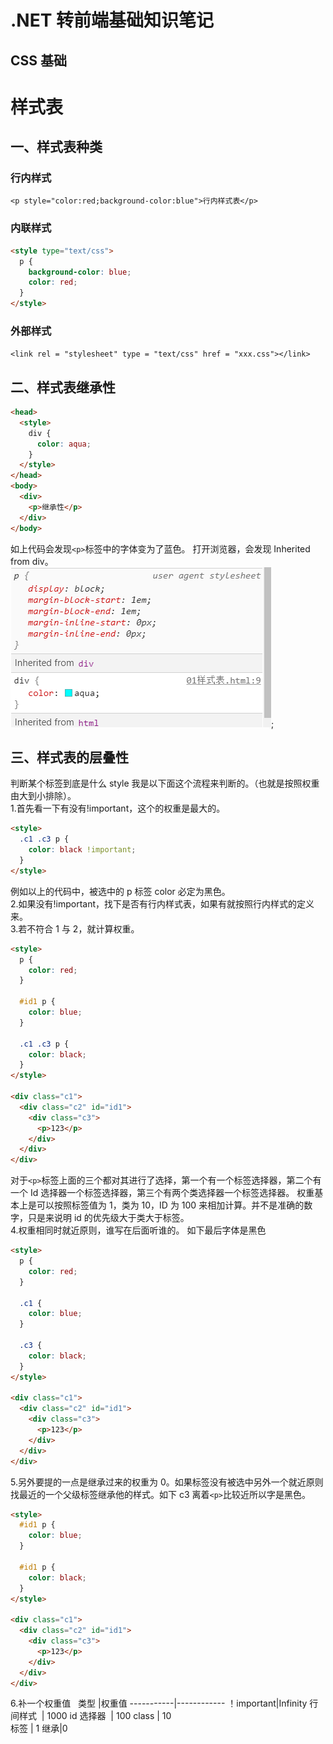 # .NET 转前端基础知识笔记

## CSS 基础

# 样式表

## 一、样式表种类

### 行内样式

`<p style="color:red;background-color:blue">行内样式表</p>`

### 内联样式

```html
<style type="text/css">
  p {
    background-color: blue;
    color: red;
  }
</style>
```

### 外部样式

`<link rel = "stylesheet" type = "text/css" href = "xxx.css"></link>`

## 二、样式表继承性

```html
<head>
  <style>
    div {
      color: aqua;
    }
  </style>
</head>
<body>
  <div>
    <p>继承性</p>
  </div>
</body>
```

如上代码会发现`<p>`标签中的字体变为了蓝色。
打开浏览器，会发现 Inherited from div。  
![继承性](..\Data\继承性.png);

## 三、样式表的层叠性

判断某个标签到底是什么 style 我是以下面这个流程来判断的。（也就是按照权重由大到小排除）。  
1.首先看一下有没有!important，这个的权重是最大的。

```html
<style>
  .c1 .c3 p {
    color: black !important;
  }
</style>
```

例如以上的代码中，被选中的 p 标签 color 必定为黑色。  
2.如果没有!important，找下是否有行内样式表，如果有就按照行内样式的定义来。  
3.若不符合 1 与 2，就计算权重。

```html
<style>
  p {
    color: red;
  }

  #id1 p {
    color: blue;
  }

  .c1 .c3 p {
    color: black;
  }
</style>

<div class="c1">
  <div class="c2" id="id1">
    <div class="c3">
      <p>123</p>
    </div>
  </div>
</div>
```

对于`<p>`标签上面的三个都对其进行了选择，第一个有一个标签选择器，第二个有一个 Id 选择器一个标签选择器，第三个有两个类选择器一个标签选择器。
权重基本上是可以按照标签值为 1，类为 10，ID 为 100 来相加计算。并不是准确的数字，只是来说明 id 的优先级大于类大于标签。  
4.权重相同时就近原则，谁写在后面听谁的。 如下最后字体是黑色

```html
<style>
  p {
    color: red;
  }

  .c1 {
    color: blue;
  }

  .c3 {
    color: black;
  }
</style>

<div class="c1">
  <div class="c2" id="id1">
    <div class="c3">
      <p>123</p>
    </div>
  </div>
</div>
```

5.另外要提的一点是继承过来的权重为 0。如果标签没有被选中另外一个就近原则找最近的一个父级标签继承他的样式。如下 c3 离着`<p>`比较近所以字是黑色。

```html
<style>
  #id1 p {
    color: blue;
  }

  #id1 p {
    color: black;
  }
</style>

<div class="c1">
  <div class="c2" id="id1">
    <div class="c3">
      <p>123</p>
    </div>
  </div>
</div>
```

6.补一个权重值
  类型 |权重值
-----------|------------
！important|Infinity
行间样式  | 1000
id 选择器  | 100
class | 10   
标签 | 1
继承|0
